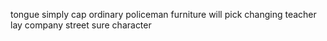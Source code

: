 tongue simply cap ordinary policeman furniture will pick changing teacher lay company street sure character